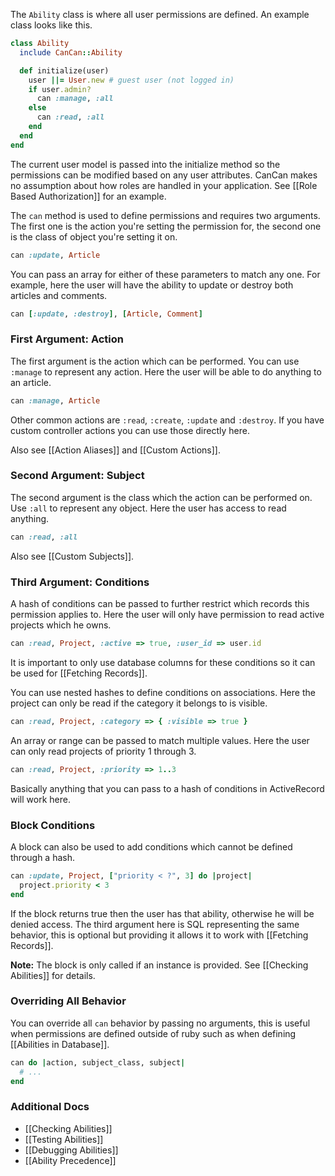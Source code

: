 The `Ability` class is where all user permissions are defined. An example class looks like this.

```ruby
class Ability
  include CanCan::Ability

  def initialize(user)
    user ||= User.new # guest user (not logged in)
    if user.admin?
      can :manage, :all
    else
      can :read, :all
    end
  end
end
```

The current user model is passed into the initialize method so the permissions can be modified based on any user attributes. CanCan makes no assumption about how roles are handled in your application. See [[Role Based Authorization]] for an example.

The `can` method is used to define permissions and requires two arguments. The first one is the action you're setting the permission for, the second one is the class of object you're setting it on.

```ruby
can :update, Article
```

You can pass an array for either of these parameters to match any one. For example, here the user will have the ability to update or destroy both articles and comments.

```ruby
can [:update, :destroy], [Article, Comment]
```

### First Argument: Action

The first argument is the action which can be performed. You can use `:manage` to represent any action. Here the user will be able to do anything to an article.

```ruby
can :manage, Article
```

Other common actions are `:read`, `:create`, `:update` and `:destroy`. If you have custom controller actions you can use those directly here.

Also see [[Action Aliases]] and [[Custom Actions]].


### Second Argument: Subject

The second argument is the class which the action can be performed on. Use `:all` to represent any object. Here the user has access to read anything.

```ruby
can :read, :all
```

Also see [[Custom Subjects]].


### Third Argument: Conditions

A hash of conditions can be passed to further restrict which records this permission applies to. Here the user will only have permission to read active projects which he owns.

```ruby
can :read, Project, :active => true, :user_id => user.id
```

It is important to only use database columns for these conditions so it can be used for [[Fetching Records]].

You can use nested hashes to define conditions on associations. Here the project can only be read if the category it belongs to is visible.

```ruby
can :read, Project, :category => { :visible => true }
```

An array or range can be passed to match multiple values. Here the user can only read projects of priority 1 through 3.

```ruby
can :read, Project, :priority => 1..3
```

Basically anything that you can pass to a hash of conditions in ActiveRecord will work here.


### Block Conditions

A block can also be used to add conditions which cannot be defined through a hash.

```ruby
can :update, Project, ["priority < ?", 3] do |project|
  project.priority < 3
end
```

If the block returns true then the user has that ability, otherwise he will be denied access. The third argument here is SQL representing the same behavior, this is optional but providing it allows it to work with [[Fetching Records]].

**Note:** The block is only called if an instance is provided. See [[Checking Abilities]] for details.

### Overriding All Behavior

You can override all `can` behavior by passing no arguments, this is useful when permissions are defined outside of ruby such as when defining [[Abilities in Database]].

```ruby
can do |action, subject_class, subject|
  # ...
end
```

### Additional Docs

* [[Checking Abilities]]
* [[Testing Abilities]]
* [[Debugging Abilities]]
* [[Ability Precedence]]
